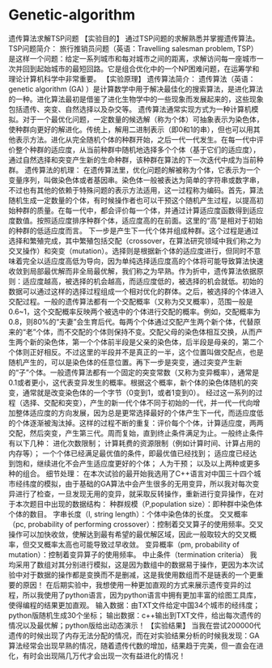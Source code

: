 # Genetic-algorithm
遗传算法求解TSP问题
【实验目的】
通过TSP问题的求解熟悉并掌握遗传算法。
TSP问题简介：
旅行推销员问题（英语：Travelling salesman problem, TSP）是这样一个问题：给定一系列城市和每对城市之间的距离，求解访问每一座城市一次并回到起始城市的最短回路。它是组合优化中的一个NP困难问题，在运筹学和理论计算机科学中非常重要。
【实验原理】
遗传算法简介：
遗传算法（英语：genetic algorithm (GA) ）是计算数学中用于解决最佳化的搜索算法，是进化算法的一种。进化算法最初是借鉴了进化生物学中的一些现象而发展起来的，这些现象包括遗传、突变、自然选择以及杂交等。
遗传算法通常实现方式为一种计算机模拟。对于一个最优化问题，一定数量的候选解（称为个体）可抽象表示为染色体，使种群向更好的解进化。传统上，解用二进制表示（即0和1的串），但也可以用其他表示方法。进化从完全随机个体的种群开始，之后一代一代发生。在每一代中评价整个种群的适应度，从当前种群中随机地选择多个个体（基于它们的适应度），通过自然选择和突变产生新的生命种群，该种群在算法的下一次迭代中成为当前种群。
遗传算法的机理：
在遗传算法里，优化问题的解被称为个体，它表示为一个变量序列，叫做染色体或者基因串。染色体一般被表达为简单的字符串或数字串，不过也有其他的依赖于特殊问题的表示方法适用，这一过程称为编码。首先，算法随机生成一定数量的个体，有时候操作者也可以干预这个随机产生过程，以提高初始种群的质量。在每一代中，都会评价每一个体，并通过计算适应度函数得到适应度数值。按照适应度排序种群个体，适应度高的在前面。这里的“高”是相对于初始的种群的低适应度而言。
下一步是产生下一代个体并组成种群。这个过程是通过选择和繁殖完成，其中繁殖包括交配（crossover，在算法研究领域中我们称之为交叉操作）和突变（mutation）。选择则是根据新个体的适应度进行，但同时不意味着完全以适应度高低为导向，因为单纯选择适应度高的个体将可能导致算法快速收敛到局部最优解而非全局最优解，我们称之为早熟。作为折中，遗传算法依据原则：适应度越高，被选择的机会越高，而适应度低的，被选择的机会就低。初始的数据可以通过这样的选择过程组成一个相对优化的群体。之后，被选择的个体进入交配过程。一般的遗传算法都有一个交配概率（又称为交叉概率），范围一般是0.6~1，这个交配概率反映两个被选中的个体进行交配的概率。例如，交配概率为0.8，则80%的“夫妻”会生育后代。每两个个体通过交配产生两个新个体，代替原来的“老”个体，而不交配的个体则保持不变。交配父母的染色体相互交换，从而产生两个新的染色体，第一个个体前半段是父亲的染色体，后半段是母亲的，第二个个体则正好相反。不过这里的半段并不是真正的一半，这个位置叫做交配点，也是随机产生的，可以是染色体的任意位置。再下一步是突变，通过突变产生新的“子”个体。一般遗传算法都有一个固定的突变常数（又称为变异概率），通常是0.1或者更小，这代表变异发生的概率。根据这个概率，新个体的染色体随机的突变，通常就是改变染色体的一个字节（0变到1，或者1变到0）。
经过这一系列的过程（选择、交配和突变），产生的新一代个体不同于初始的一代，并一代一代向增加整体适应度的方向发展，因为总是更常选择最好的个体产生下一代，而适应度低的个体逐渐被淘汰掉。这样的过程不断的重复：评价每个个体，计算适应度，两两交配，然后突变，产生第三代。周而复始，直到终止条件满足为止。一般终止条件有以下几种：
进化次数限制；
计算耗费的资源限制（例如计算时间、计算占用的内存等）；
一个个体已经满足最优值的条件，即最优值已经找到；
适应度已经达到饱和，继续进化不会产生适应度更好的个体；
人为干预；
以及以上两种或更多种的组合。
细节处理：
在本次试验的最开始我选用了C++语言对中国三十四个城市经纬度的模拟，由于基础的GA算法中会产生很多的无用变异，所以我对每次变异进行了检查，一旦发现无用的变异，就采取反转操作，重新进行变异操作，在对于本次题目中出现的数据结构：
种群规模（P,population size）：即种群中染色体个体的数目。
字串长度（l, string length）：个体中染色体的长度。
交叉概率（pc, probability of performing crossover）：控制着交叉算子的使用频率。交叉操作可以加快收敛，使解达到最有希望的最优解区域，因此一般取较大的交叉概率，但交叉概率太高也可能导致过早收敛。
变异概率（pm, probability of mutation）：控制着变异算子的使用频率。
中止条件（termination criteria）
我均采用了数组对其分别进行模拟，这是因为数组中的数据易于操作，更因为本次试验中对于数据的操作都是变换而不是删减，这是我使用数组而不是链表的一个更重要的原因！
在后期实验中，我想使用一种更加直观的方式来展示遗传变异的过程，所以我使用了python语言，因为python语言中拥有更加丰富的绘图工具库，使得编程的结果更加直观。
输入数据：由TXT文件给定中国34个城市的经纬度；python版随机生成30个坐标；
输出数据：c++输出到TXT文件，给出每次遗传的情况以及最优解；python版给出动态演示！
【实验结果】
当我在尝试200000代遗传的时候出现了内存无法分配的情况，而在对实验结果分析的时候我发现：GA算法经常会出现早熟的情况，随着遗传代数的增加，结果趋于完美，但一直会在进化，有时会出现隔几万代才会出现一次有益进化的情况！
